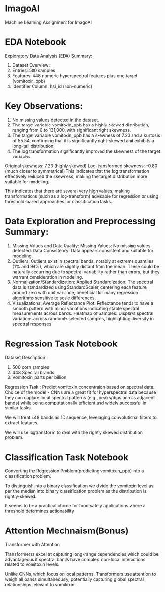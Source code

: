 # ImagoAI
Machine Learning Assignment for ImagoAI

# EDA Notebook 
Exploratory Data Analysis (EDA) Summary:
1. Dataset Overview:
2. Entries: 500 samples
3. Features: 448 numeric hyperspectral features plus one target (vomitoxin_ppb)
4. Identifier Column: hsi_id (non-numeric)
   
# Key Observations:
1. No missing values detected in the dataset.
2. The target variable vomitoxin_ppb has a highly skewed distribution, ranging from 0 to 131,000, with significant right skewness.
3. The target variable vomitoxin_ppb has a skewness of 7.23 and a kurtosis of 55.54, confirming that it is significantly right-skewed and exhibits a long-tail distribution.
4. The log transformation significantly improved the skewness of the target variable:

Original skewness: 7.23 (highly skewed)
Log-transformed skewness: -0.80 (much closer to symmetrical)
This indicates that the log transformation effectively reduced the skewness, making the target distribution more suitable for modeling.

This indicates that there are several very high values, making transformations (such as a log-transform) advisable for regression or using threshold-based approaches for classification tasks.

# Data Exploration and Preprocessing Summary:
1. Missing Values and Data Quality:
Missing Values: No missing values detected.
Data Consistency: Data appears consistent and suitable for modeling.
2. Outliers:
Outliers exist in spectral bands, notably at extreme quantiles (1% and 99%), which are slightly distant from the mean. These could be naturally occurring due to spectral variability rather than errors, but they warrant consideration in modeling.
3. Normalization/Standardization:
Applied Standardization: The spectral data is standardized using StandardScaler, centering each feature around zero with unit variance, beneficial for many regression algorithms sensitive to scale differences.
4. Visualizations:
Average Reflectance Plot: Reflectance tends to have a smooth pattern with minor variations indicating stable spectral measurements across bands.
Heatmap of Samples: Displays spectral variations across randomly selected samples, highlighting diversity in spectral responses

# Regression Task Notebook
Dataset Description :
1. 500 corn samples
2. 448 Spectral brands
3. Vomitoxin_parts per billion

Regression Task : Predict vomitoxin concentraion based on spectral data.
Choice of the model - CNNs are a great fit for hyperspectral data because they can capture local spectral patterns (e.g., peaks/dips across adjacent bands) while being computationally efficient and widely successful in similar tasks.

We will treat 448 bands as 1D sequence, leveraging convolutional filters to extract features.

We will use logtransform to deal with the rightly skewed distribution problem.

# Classification Task Notebook
Converting the Regression Problem(predicitng vomitoxin_ppb) into a classification problem.

To distinguish into a binary classification we divide the vomitoxin level as per the median into binary classification problem as the distribution is rightly-skewed. 

It seems to be a practical choice for food safety applications where a threshold determines actionability

# Attention Mechnaism(Bonus)
Transformer with Attention

Transformerss excel at capturing long-range dependencies,which could be advantageous if spectral bands have complex, non-local interactions related to vomitoxin levels.

Unlike CNNs, which focus on local patterns, Transformers use attention to weigh all bands simultaneously, potentially capturing global spectral relationships relevant to vomitoxin.
